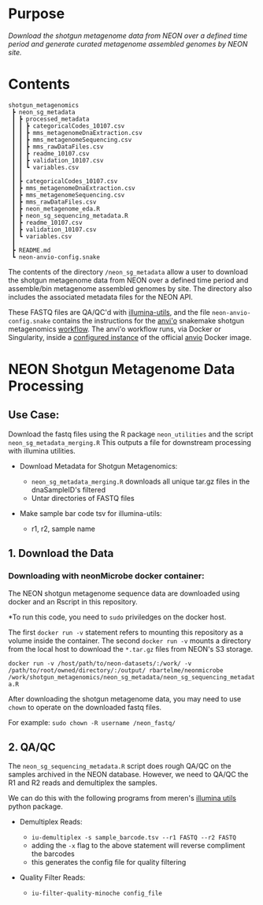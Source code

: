 # Purpose

*Download the shotgun metagenome data from NEON over a defined time period and generate curated metagenome assembled genomes by NEON site.*

# Contents
```
shotgun_metagenomics
 ┣ neon_sg_metadata
 ┃ ┣ processed_metadata
 ┃ ┃ ┣ categoricalCodes_10107.csv
 ┃ ┃ ┣ mms_metagenomeDnaExtraction.csv
 ┃ ┃ ┣ mms_metagenomeSequencing.csv
 ┃ ┃ ┣ mms_rawDataFiles.csv
 ┃ ┃ ┣ readme_10107.csv
 ┃ ┃ ┣ validation_10107.csv
 ┃ ┃ ┗ variables.csv
 ┃ ┃
 ┃ ┣ categoricalCodes_10107.csv
 ┃ ┣ mms_metagenomeDnaExtraction.csv
 ┃ ┣ mms_metagenomeSequencing.csv
 ┃ ┣ mms_rawDataFiles.csv
 ┃ ┣ neon_metagenome_eda.R
 ┃ ┣ neon_sg_sequencing_metadata.R
 ┃ ┣ readme_10107.csv
 ┃ ┣ validation_10107.csv
 ┃ ┗ variables.csv
 ┃
 ┣ README.md
 ┗ neon-anvio-config.snake
 ```

The contents of the directory `/neon_sg_metadata` allow a user to download the shotgun metagenome data from NEON over a defined time period and assemble/bin metagenome assembled genomes by site. The directory also includes the associated metadata files for the NEON API.

These FASTQ files are QA/QC'd with [illumina-utils](https://github.com/merenlab/illumina-utils), and the file `neon-anvio-config.snake` contains the instructions for the [anvi'o](https://merenlab.org/software/anvio/) snakemake shotgun metagenomics [workflow](https://merenlab.org/2018/07/09/anvio-snakemake-workflows/#metagenomics-workflow). The anvi'o workflow runs, via Docker or Singularity, inside a [configured instance](https://github.com/rbartelme/anvio-singularity) of the official [anvio](https://hub.docker.com/r/meren/anvio) Docker image.

# NEON Shotgun Metagenome Data Processing

## Use Case:

Download the fastq files using the R package `neon_utilities` and the script `neon_sg_metadata_merging.R`
This outputs a file for downstream processing with illumina utilities.

  * Download Metadata for Shotgun Metagenomics:
    * `neon_sg_metadata_merging.R` downloads all unique tar.gz files in the dnaSampleID's filtered
    * Untar directories of FASTQ files
  
  * Make sample bar code tsv for illumina-utils:
    * r1, r2, sample name

## 1. Download the Data

### Downloading with neonMicrobe docker container:

The NEON shotgun metagenome sequence data are downloaded using docker and an Rscript in this repository.

*To run this code, you need to `sudo` priviledges on the docker host. 

 The first `docker run -v` statement refers to mounting this repository as a volume inside the container. The second `docker run -v` mounts a directory from the local host to download the `*.tar.gz` files from NEON's S3 storage.

`docker run -v /host/path/to/neon-datasets/:/work/ -v /path/to/root/owned/directory/:/output/ rbartelme/neonmicrobe /work/shotgun_metagenomics/neon_sg_metadata/neon_sg_sequencing_metadata.R`

After downloading the shotgun metagenome data, you may need to use `chown` to operate on the downloaded fastq files.

For example: `sudo chown -R username /neon_fastq/`

## 2. QA/QC

The `neon_sg_sequencing_metadata.R` script does rough QA/QC on the samples archived in the NEON database.
However, we need to QA/QC the R1 and R2 reads and demultiplex the samples.

We can do this with the following programs from meren's [illumina utils](https://github.com/meren/illumina-utils) python package.

  * Demultiplex Reads:
    * `iu-demultiplex -s sample_barcode.tsv --r1 FASTQ --r2 FASTQ`
    * adding the `-x` flag to the above statement will reverse compliment the barcodes
    * this generates the config file for quality filtering
  
  * Quality Filter Reads:
    * `iu-filter-quality-minoche config_file` 
    
